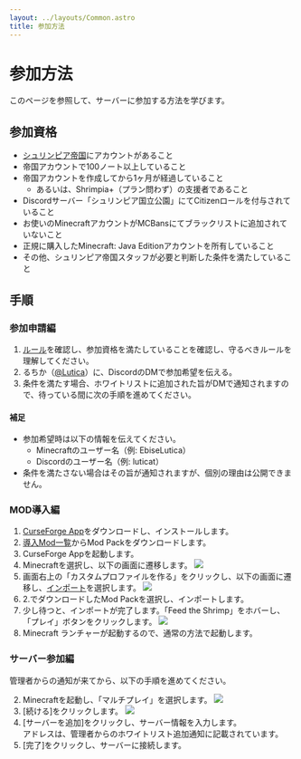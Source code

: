 ```yaml
---
layout: ../layouts/Common.astro
title: 参加方法
---
```


# 参加方法

このページを参照して、サーバーに参加する方法を学びます。

## 参加資格

* [シュリンピア帝国](https://mk.shrimpia.network)にアカウントがあること
* 帝国アカウントで100ノート以上していること
* 帝国アカウントを作成してから1ヶ月が経過していること
  * あるいは、Shrimpia+（プラン問わず）の支援者であること
* Discordサーバー「シュリンピア国立公園」にてCitizenロールを付与されていること
* お使いのMinecraftアカウントがMCBansにてブラックリストに追加されていないこと
* 正規に購入したMinecraft: Java Editionアカウントを所有していること
* その他、シュリンピア帝国スタッフが必要と判断した条件を満たしていること

## 手順

### 参加申請編

1. [ルール](/rules)を確認し、参加資格を満たしていることを確認し、守るべきルールを理解してください。
2. るちか（[@Lutica](https://mk.shrimpia.network)）に、DiscordのDMで参加希望を伝える。
3. 条件を満たす場合、ホワイトリストに追加された旨がDMで通知されますので、待っている間に次の手順を進めてください。

#### 補足

* 参加希望時は以下の情報を伝えてください。
  * Minecraftのユーザー名（例: EbiseLutica）
  * Discordのユーザー名（例: luticat）
* 条件を満たさない場合はその旨が通知されますが、個別の理由は公開できません。

### MOD導入編

1. [CurseForge App](https://www.curseforge.com/download/app)をダウンロードし、インストールします。
2. [導入Mod一覧](/mods)からMod Packをダウンロードします。
3. CurseForge Appを起動します。
4. Minecraftを選択し、以下の画面に遷移します。
  ![](/join/cf-1.png)
5. 画面右上の「カスタムプロファイルを作る」をクリックし、以下の画面に遷移し、<u>インポート</u>を選択します。
  ![](/join/cf-2.png)
6. 2.でダウンロードしたMod Packを選択し、インポートします。
7. 少し待つと、インポートが完了します。「Feed the Shrimp」をホバーし、「プレイ」ボタンをクリックします。
  ![](/join/cf-3.png)
8. Minecraft ランチャーが起動するので、通常の方法で起動します。

### サーバー参加編

管理者からの通知が来てから、以下の手順を進めてください。

2. Minecraftを起動し、「マルチプレイ」を選択します。
  ![](/join/mc-1.png)
3. [続ける]をクリックします。
  ![](/join/mc-2.png)
4. [サーバーを追加]をクリックし、サーバー情報を入力します。<br/>
  アドレスは、管理者からのホワイトリスト追加通知に記載されています。
5. [完了]をクリックし、サーバーに接続します。